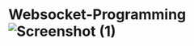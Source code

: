 # Websocket-Programming![Screenshot (1)](https://user-images.githubusercontent.com/80844103/226433693-a6ff19a5-29c0-45f9-bfb1-978b97f5a6b0.png)
